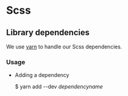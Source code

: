 Scss
==========

## Library dependencies


We use [yarn](https://yarnpkg.com) to handle our Scss dependencies.

### Usage

 * Adding a dependency

    $ yarn add --dev _dependencyname_
